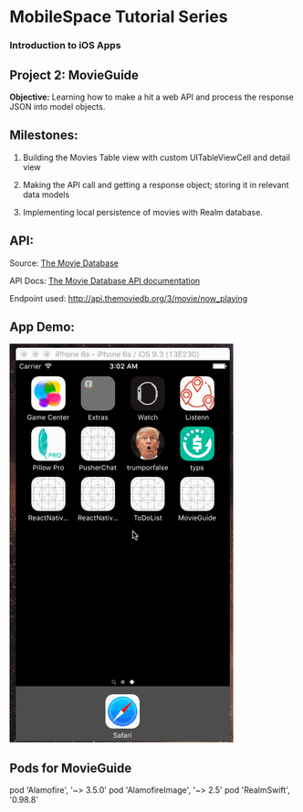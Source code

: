 # MobileSpace Tutorial Series

### Introduction to iOS Apps

## Project 2: MovieGuide

**Objective:** Learning how to make a hit a web API and process the response JSON into model objects.

## Milestones:

1.  Building the Movies Table view with custom UITableViewCell and detail view

2.  Making the API call and getting a response object; storing it in relevant data models

3.  Implementing local persistence of movies with Realm database.

## API:

Source: [The Movie Database](https://www.themoviedb.org/)

API Docs: [The Movie Database API documentation](docs.themoviedb.apiary.io)

Endpoint used: http://api.themoviedb.org/3/movie/now_playing

## App Demo:

![MovieGuide demo](MovieGuide.gif)

## Pods for MovieGuide
  pod 'Alamofire', '~> 3.5.0'
  pod 'AlamofireImage', '~> 2.5'
  pod 'RealmSwift', '0.98.8'



